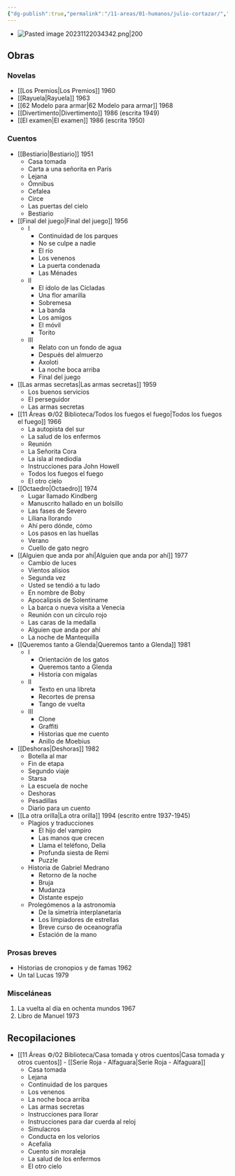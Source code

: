 ```yaml
---
{"dg-publish":true,"permalink":"/11-areas/01-humanos/julio-cortazar/","noteIcon":""}
---
```


- ![Pasted image 20231122034342.png|200](/img/user/11%20%C3%81reas%20%E2%9A%99/02%20Biblioteca/%F0%9F%92%BE%20Adjuntos/Pasted%20image%2020231122034342.png)
## Obras
### Novelas
- [[Los Premios\|Los Premios]] 1960
- [[Rayuela\|Rayuela]] 1963
- [[62 Modelo para armar\|62 Modelo para armar]] 1968
- [[Divertimento\|Divertimento]] 1986 (escrita 1949)
- [[El examen\|El examen]] 1986 (escrita 1950)
### Cuentos
- [[Bestiario\|Bestiario]] 1951
	- Casa tomada
	- Carta a una señorita en París
	- Lejana
	- Ómnibus
	- Cefalea
	- Circe
	- Las puertas del cielo
	- Bestiario
- [[Final del juego\|Final del juego]] 1956
	- I
		- Continuidad de los parques
		- No se culpe a nadie
		- El río
		- Los venenos
		- La puerta condenada
		- Las Ménades
	- II
		- El ídolo de las Cícladas
		- Una flor amarilla
		- Sobremesa
		- La banda
		- Los amigos
		- El móvil
		- Torito
	- III
		- Relato con un fondo de agua
		- Después del almuerzo
		- Axoloti
		- La noche boca arriba
		- Final del juego
- [[Las armas secretas\|Las armas secretas]] 1959
	- Los buenos servicios
	- El perseguidor
	- Las armas secretas
- [[11 Áreas ⚙/02 Biblioteca/Todos los fuegos el fuego\|Todos los fuegos el fuego]] 1966
	- La autopista del sur
	- La salud de los enfermos
	- Reunión
	- La Señorita Cora
	- La isla al mediodía
	- Instrucciones para John Howell
	- Todos los fuegos el fuego
	- El otro cielo
- [[Octaedro\|Octaedro]] 1974
	- Lugar llamado Kindberg
	- Manuscrito hallado en un bolsillo
	- Las fases de Severo
	- Liliana llorando
	- Ahí pero dónde, cómo
	- Los pasos en las huellas
	- Verano
	- Cuello de gato negro
- [[Alguien que anda por ahí\|Alguien que anda por ahí]] 1977
	- Cambio de luces
	- Vientos alisios
	- Segunda vez
	- Usted se tendió a tu lado
	- En nombre de Boby
	- Apocalipsis de Solentiname
	- La barca o nueva visita a Venecia
	- Reunión con un círculo rojo
	- Las caras de la medalla
	- Alguien que anda por ahí
	- La noche de Mantequilla
- [[Queremos tanto a Glenda\|Queremos tanto a Glenda]] 1981
	- I
		- Orientación de los gatos
		- Queremos tanto a Glenda
		- Historia con migalas
	- II 
		- Texto en una libreta
		- Recortes de prensa
		- Tango de vuelta
	- III
		- Clone
		- Graffiti
		- Historias que me cuento
		- Anillo de Moebius
- [[Deshoras\|Deshoras]] 1982
	- Botella al mar
	- Fin de etapa
	- Segundo viaje
	- Starsa
	- La escuela de noche
	- Deshoras
	- Pesadillas
	- Diario para un cuento
- [[La otra orilla\|La otra orilla]] 1994 (escrito entre 1937-1945)
	- Plagios y traducciones
		- El hijo del vampiro
		- Las manos que crecen
		- Llama el teléfono, Delia
		- Profunda siesta de Remi
		- Puzzle
	- Historia de Gabriel Medrano
		- Retorno de la noche
		- Bruja
		- Mudanza
		- Distante espejo
	- Prolegómenos a la astronomía
		- De la simetría interplanetaria
		- Los limpiadores de estrellas
		- Breve curso de oceanografía
		- Estación de la mano
### Prosas breves
- Historias de cronopios y de famas 1962
- Un tal Lucas 1979
### Misceláneas
1. La vuelta al día en ochenta mundos 1967
2. Libro de Manuel 1973


## Recopilaciones
- [[11 Áreas ⚙/02 Biblioteca/Casa tomada y otros cuentos\|Casa tomada y otros cuentos]] - [[Serie Roja - Alfaguara\|Serie Roja - Alfaguara]]
	- Casa tomada
	- Lejana
	- Continuidad de los parques
	- Los venenos
	- La noche boca arriba
	- Las armas secretas
	- Instrucciones para llorar
	- Instrucciones para dar cuerda al reloj
	- Simulacros
	- Conducta en los velorios
	- Acefalia
	- Cuento sin moraleja
	- La salud de los enfermos
	- El otro cielo